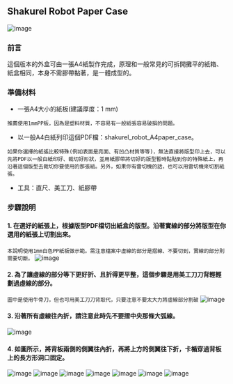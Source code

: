 ## Shakurel Robot Paper Case
![image](https://github.com/clab-cetm/DIY-Thermometer-Using-Microbit/blob/master/case-design/shakurel%20robot/photos/IMG_20200331_155836.jpg?raw=true)
### 前言
這個版本的外盒可由一張A4紙製作完成，原理和一般常見的可拆開攤平的紙箱、紙盒相同，本身不需膠帶黏著，是一體成型的。
### 準備材料 
* 一張A4大小的紙板(建議厚度：1 mm)

```
推薦使用1mmPP板，因為是塑料材質，不容易有一般紙張容易破損的問題。
```

* 以一般A4白紙列印這個PDF檔：shakurel_robot_A4paper_case。

```
如果你選擇的紙張比較特殊(例如表面是亮面、有凹凸材質等等)，無法直接將版型印上去，可以先將PDF以一般白紙印好、裁切好形狀，並用紙膠帶將切好的版型暫時黏貼到你的特殊紙上，再沿著這個版型去裁切你要使用的那張紙。另外，如果你有雷切機的話，也可以用雷切機來切割紙張。
```
* 工具：直尺、美工刀、紙膠帶
### 步驟說明
#### 1. 在選好的紙張上，根據版型PDF檔切出紙盒的版型。沿著實線的部分將版型在你選用的紙張上切割出來。
```本說明使用1mm白色PP紙板做示範。需注意檔案中虛線的部分是摺線、不要切到，實線的部分則需要切斷。```
![image](https://github.com/clab-cetm/DIY-Thermometer-Using-Microbit/blob/master/case-design/shakurel%20robot/photos/IMG_20200331_150741.jpg?raw=true)

#### 2. 為了讓虛線的部分等下更好折、且折得更平整，這個步驟是用美工刀刀背輕輕劃過虛線的部分。
```圖中是使用牛骨刀，但也可用美工刀刀背取代，只要注意不要太大力將虛線部分割破```
![image](https://github.com/clab-cetm/DIY-Thermometer-Using-Microbit/blob/master/case-design/shakurel%20robot/photos/IMG_20200331_151300.jpg?raw=true)

#### 3. 沿著所有虛線往內折，請注意此時先不要摺中央那條大弧線。
![image](https://github.com/clab-cetm/DIY-Thermometer-Using-Microbit/blob/master/case-design/shakurel%20robot/photos/IMG_20200331_151905.jpg?raw=true)

#### 4. 如圖所示，將背板兩側的側翼往內折，再將上方的側翼往下折，卡楯穿過背板上的長方形洞口固定。
![image](https://github.com/clab-cetm/DIY-Thermometer-Using-Microbit/blob/master/case-design/shakurel%20robot/photos/IMG_20200331_153425.jpg?raw=true)
![image](https://github.com/clab-cetm/DIY-Thermometer-Using-Microbit/blob/master/case-design/shakurel%20robot/photos/IMG_20200331_153500.jpg?raw=true)
![image](https://github.com/clab-cetm/DIY-Thermometer-Using-Microbit/blob/master/case-design/shakurel%20robot/photos/IMG_20200331_153517.jpg?raw=true)
![image](https://github.com/clab-cetm/DIY-Thermometer-Using-Microbit/blob/master/case-design/shakurel%20robot/photos/IMG_20200331_153538.jpg?raw=true)
![image](https://github.com/clab-cetm/DIY-Thermometer-Using-Microbit/blob/master/case-design/shakurel%20robot/photos/IMG_20200331_153559.jpg?raw=true)
![image]()
![image]()



